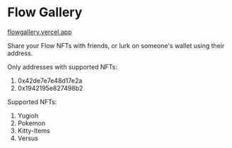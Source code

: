 # Flow Gallery

[flowgallery.vercel.app](https://flowgallery.vercel.app)

Share your Flow NFTs with friends, or lurk on someone's wallet using their address.

Only addresses with supported NFTs:
1) 0x42de7e7e48d17e2a
2) 0x1942195e827498b2

Supported NFTs:
1) Yugioh
2) Pokemon
3) Kitty-Items
4) Versus


